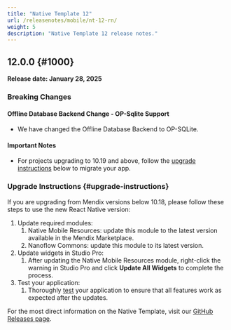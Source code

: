 ```yaml
---
title: "Native Template 12"
url: /releasenotes/mobile/nt-12-rn/
weight: 5
description: "Native Template 12 release notes."
---
```


## 12.0.0 {#1000}

**Release date: January 28, 2025**

### Breaking Changes

#### Offline Database Backend Change - OP-Sqlite Support

* We have changed the Offline Database Backend to OP-SQLite.

#### Important Notes

* For projects upgrading to 10.19 and above, follow the [upgrade instructions](#upgrade-instructions) below to migrate your app.

### Upgrade Instructions {#upgrade-instructions}

If you are upgrading from Mendix versions below 10.18, please follow these steps to use the new React Native version:

1. Update required modules:
    1. Native Mobile Resources: update this module to the latest version available in the Mendix Marketplace.
    1. Nanoflow Commons: update this module to its latest version.
1. Update widgets in Studio Pro:
    1. After updating the Native Mobile Resources module, right-click the warning in Studio Pro and click **Update All Widgets** to complete the process.
1. Test your application:
    1. Thoroughly [test](/refguide/mobile/distributing-mobile-apps/) your application to ensure that all features work as expected after the updates.

For the most direct information on the Native Template, visit our [GitHub Releases page](https://github.com/mendix/native-template/releases/tag/v12.0.0).
